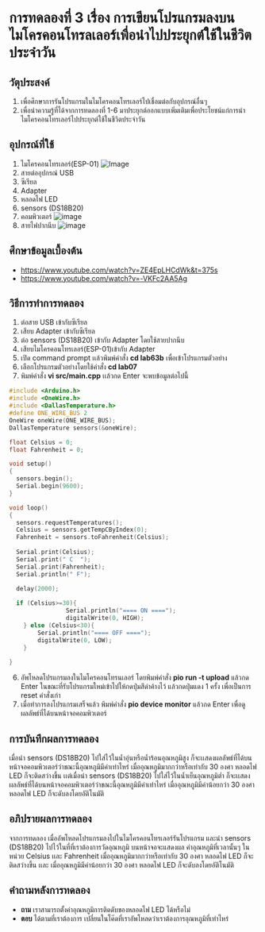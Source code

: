 # การทดลองที่ 3 เรื่อง การเขียนโปรแกรมลงบนไมโครคอนโทรลเลอร์เพื่อนำไปประยุกต์ใช้ในชีวิตประจำวัน

## วัตุประสงค์
1. เพื่อศึกษาการรันโปรแกรมในไมโครคอนโทรเลอร์ไปเชื่อมต่อกับอุปกรณ์อื่นๆ
2. เพื่อนำความรู้ที่ได้จากการทดลองที่ 1-6 มาประยุกต์ออกแบบเพิ่มเติมเพื่อประโยชน์แก่การนำไมโครคอนโทรเลอร์ไปประยุกต์ใช้ในชีวิตประจำวัน

## อุปกรณ์ที่ใช้
1. ไมโครคอนโทรเลอร์(ESP-01)
![Image](https://ae01.alicdn.com/kf/HTB1QMy2J9zqK1RjSZFpq6ykSXXac/ESP8266-ESP-01-ESP01-Serial-WIFI-3-3V-5V-Serial.jpg)
2. สายต่ออุปกรณ์ USB 
3. ซีเรียล
4. Adapter
5. หลอดไฟ LED
6. sensors (DS18B20)
7. คอมพิวเตอร์
![image](https://user-images.githubusercontent.com/80879589/113092556-68336080-9218-11eb-8d98-67c79a6db3a8.png)
8. สายไฟปากนีบ
![image](https://user-images.githubusercontent.com/80879589/113092933-27881700-9219-11eb-9bcf-056075a21a0b.png)


## ศึกษาข้อมูลเบื้องต้น
* https://www.youtube.com/watch?v=ZE4EpLHCdWk&t=375s
* https://www.youtube.com/watch?v=-VKFc2AA5Ag

## วิธีการทำการทดลอง
1. ต่อสาย USB เข้ากับซีเรียล 
2. เสียบ Adapter เข้ากับซีเรียล
3. ต่อ sensors (DS18B20) เข้ากับ Adapter โดยใช้สายปากนีบ
4. เสียบไมโครคอนโทรเลอร์(ESP-01)เข้ากับ Adapter
5. เปิด command prompt เเล้วพิมพ์คำสั่ง **cd lab63b** เพื่อเข้าโปรแกรมตัวอย่าง
6. เลือกโปรแกรมตัวอย่างโดยใช้คำสั่ง **cd lab07**
7. พิมพ์คำสั่ง **vi src/main.cpp** เเล้วกด Enter จะพบข้อมูลต่อไปนี้

```c
#include <Arduino.h>
#include <OneWire.h>
#include <DallasTemperature.h>
#define ONE_WIRE_BUS 2
OneWire oneWire(ONE_WIRE_BUS);
DallasTemperature sensors(&oneWire);

float Celsius = 0;
float Fahrenheit = 0;

void setup() 
{
  sensors.begin();
  Serial.begin(9600);
}

void loop() 
{
  sensors.requestTemperatures();
  Celsius = sensors.getTempCByIndex(0);
  Fahrenheit = sensors.toFahrenheit(Celsius);
  
  Serial.print(Celsius);
  Serial.print(" C  ");
  Serial.print(Fahrenheit);
  Serial.println(" F");

  delay(2000);
  
  if (Celsius>=30){
                Serial.println("==== ON ====");
                digitalWrite(0, HIGH);
	} else (Celsius<30){
		Serial.println("==== OFF ====");
		digitalWrite(0, LOW);
	}
	
}
```
6. อัพโหลดโปรแกรมลงในไมโครคอนโทรนเลอร์ โดยพิมพ์คำสั่ง **pio run -t upload** แล้วกด Enter ในขณะที่รับโปรแกรมใหม่เข้าไปให้กดปุ่มสีดำค้างไว้ แล้วกดปุ่มแดง 1 ครั้ง เพื่อเป็นการ reset คำสั่งเก่า
7. เมื่อทำการลงโปรแกรมเสร็จแล้ว พิมพ์คำสั่ง **pio device monitor** แล้วกด Enter เพื่อดูผลลัพธ์ที่ได้บนหน้าจอคอมพิวเตอร์

## การบันทึกผลการทดลอง
เมื่อนำ sensors (DS18B20) ไปใส่ไว้ในน้ำอุ่นหรือน้ำร้อนอุณหภูมิสูง ก็จะเเสดงผลลัพธ์ที่ได้บนหน้าจอคอมพิวเตอร์ว่าขณะนี้อุณหภูมิมีค่าเท่าไหร่ เมื่ออุณหภูมิมากกว่าหรือเท่ากับ 30 องศา หลอดไฟ LED ก็จะติดสว่างขึ้น
เเต่เมื่อนำ sensors (DS18B20) ไปใส่ไว้ในน้ำเย็นอุณหภูมิต่ำ ก็จะเเสดงผลลัพธ์ที่ได้บนหน้าจอคอมพิวเตอร์ว่าขณะนี้อุณหภูมิมีค่าเท่าไหร่ เมื่ออุณหภูมิมีค่าน้อยกว่า 30 องศา หลอดไฟ LED ก็จะดับลงโดยอัติโนมัติ

## อภิปรายผลการทดลอง
จากการทดลอง เมื่ออัพโหลดโปรแกรมลงไปในไมโครคอนโทรเลอร์รันโปรแกรม และนำ sensors (DS18B20) ไปไว้ในที่ที่เราต้องการวัดอุณหภูมิ บนหน้าจอจะแสดงผล 
ค่าอุณหภูมิที่เวลานั้นๆ ในหน่วย Celsius เเละ Fahrenheit เมื่ออุณหภูมิมากกว่าหรือเท่ากับ 30 องศา หลอดไฟ LED ก็จะติดสว่างขึ้น เเละ เมื่ออุณหภูมิมีค่าน้อยกว่า 30 องศา 
หลอดไฟ LED ก็จะดับลงโดยอัติโนมัติ

## คำถามหลังการทดลอง
* **ถาม** เราสามารถตั้งค่าอุณหภูมิการติดดับของหลอดไฟ LED ได้หรือไม่
* **ตอบ** ได้ตามที่เราต้องการ เปลี่ยนในโค๊ดที่เราอัพโหลดว่าเราต้องการอุณหภูมิที่เท่าไหร่
































